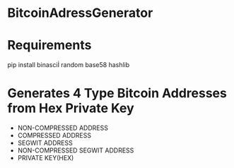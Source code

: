 # BitcoinAdressGenerator

# Requirements

pip install binasciİ random base58 hashlib


# Generates 4 Type Bitcoin Addresses from Hex Private Key

- NON-COMPRESSED ADDRESS
- COMPRESSED ADDRESS
- SEGWIT ADDRESS
- NON-COMPRESSED SEGWIT ADDRESS
- PRIVATE KEY(HEX)
